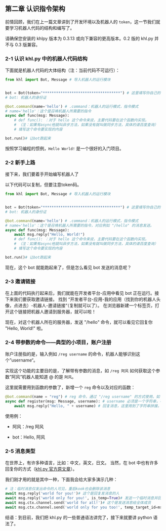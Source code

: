 ## 第二章  认识指令架构

前情回顾，我们在上一篇文章讲到了开发环境以及机器人的 `token`，这一节我们就要学习机器人代码的结构和编写了。

请确保您安装的 khlpy 版本为 0.3.13 或向下兼容的更高版本。0.2 版的 khl.py 并不与 0.3 版兼容。

### 2-1  认识 khl.py 中的机器人代码结构

下面就是机器人代码的大体结构（注：当前代码不可运行）：

```python
from khl import Bot, Message # 导入机器人的运行模块


bot = Bot(token="***********************************") # 这里填写你自己的机器人的token
# bot: 机器人的身份证

@bot.command(name='hello') # .command：机器人的运行模式，指令模式
# name='hello'：这个是召唤机器人所需要的指令
async def func(msg: Message):
    # def func(): ：对于 hello 这个命令来说，主要代码要在这个函数内实现。
    # （注：如果有async他就叫异步方法，如果没有就叫做同步方法，具体的请百度查询）
    # 填写这个命令要实现的内容

bot.run()# 让bot跑起来
```

按照学习编程的惯例，`Hello World!` 是一个很好的入门项目。

### 2-2  新手上路

接下来，我们要着手开始编写机器人了

以下代码可以复制，但要注意token码。

```python
from khl import Bot, Message # 导入机器人的运行模块


bot = Bot(token="***********************************") # 这里填写你自己的机器人的token
# bot: 机器人的身份证

@bot.command(name='hello') # .command：机器人的运行模式，指令模式
# name='hello'：这个是召唤机器人所需要的指令，对应例如 "/hello" 的消息发送。
async def func(msg: Message):
    await msg.reply("Hello, World!")
    # def func(): ：对于 hello 这个命令来说，主要代码要在这个函数内实现。
    # （注：如果有async他就叫异步方法，如果没有就叫做同步方法，具体的请百度查询）
    # 填写这个命令要实现的内容

bot.run()# 让bot跑起来
```

现在，这个 bot 就能跑起来了，但是怎么看见 bot 发送的消息呢？

### 2-3  邀请链接

在上面的代码执行起来后，我们就能在开发者平台-应用中看见 bot 正在运行。接下来我们要获取邀请链接。
找到 “开发者平台-应用-我的应用（找到你的机器人头像，点进去）-机器人-邀请链接“（复制就可以了）。
在浏览器新建一个标签页，打开这个链接把机器人邀请到服务器，就可以啦！

现在，对这个机器人所在的服务器，发送 "/hello" 命令，就可以看见它回复你 "Hello, World!" 啦。

### 2-4 带参数的命令——典型的小项目，账户注册

账户注册指的是，输入例如 `/reg username` 的命令，机器人能够识别这个”username“。

实现这个功能的主要目的是，了解带有参数的消息，如 `/reg 阿风` 如何获取这个参数”阿风“机器人能知道 @ 的是 `阿风`。

这里就需要用到函数的参数了，新增一个 `reg` 命令以及对应的函数：

```python
@bot.command(name = "reg") # reg 命令，通过 "/reg username" 的方式使用。如 "/reg 阿风"
async def register(msg: Message, username): # username 必须是一个字符串，不能是 "@xxx" 的形式；而且必须输入，即通过 "/reg xxx" 的方式调用，形如"/reg"的调用方式是不被允许的。
    await msg.reply("Hello, " + username) # 回复消息，这里用到了字符串拼接。
```

使用例：

- 阿风：/reg 阿风

- bot：Hello, 阿风

### 2-5 消息类型

在世界上，有许多种语言，比如：中文，英文，日文。
当然，在 bot 中也有许多回复你的方式（[khl.py 官方原文章](https://github.com/TWT233/khl.py/tree/main/example/ex04_reply)）。

我们刚才用的就是其中一种，下面我会给大家多演示几种：

```python
# 注：临时消息仅发出命令的人可见，重启kook也会删除该消息
await msg.reply('world for you!')# 这个是回复发消息的人
await msg.reply('world only for you!', is_temp=True)# 发送一个临时消息并回复别人
await msg.ctx.channel.send('world for all!')# 这个是发送消息给全体成员
await msg.ctx.channel.send('world only for you too!', temp_target_id=msg.author.id)# 发送全体消息给某人
```

结语：到目前，我们把 khl.py 的一些普通语法讲完了，接下来就要讲 python 语法了。
